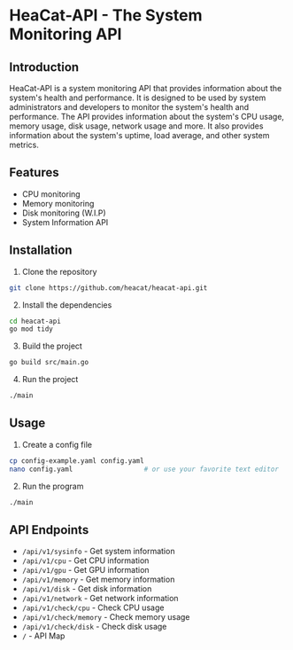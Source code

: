# HeaCat-API - The System Monitoring API

## Introduction
HeaCat-API is a system monitoring API that provides information about the system's health and performance. It is designed to be used by system administrators and developers to monitor the system's health and performance. The API provides information about the system's CPU usage, memory usage, disk usage, network usage and more. It also provides information about the system's uptime, load average, and other system metrics.

## Features
- CPU monitoring
- Memory monitoring
- Disk monitoring (W.I.P)
- System Information API

## Installation
1. Clone the repository
```bash
git clone https://github.com/heacat/heacat-api.git
```
2. Install the dependencies
```bash
cd heacat-api
go mod tidy
```
3. Build the project
```bash
go build src/main.go
```
4. Run the project
```bash
./main
```

## Usage
1. Create a config file
```bash
cp config-example.yaml config.yaml
nano config.yaml                  # or use your favorite text editor
```
2. Run the program
```bash
./main
```

## API Endpoints
- `/api/v1/sysinfo` - Get system information
- `/api/v1/cpu` - Get CPU information
- `/api/v1/gpu` - Get GPU information
- `/api/v1/memory` - Get memory information
- `/api/v1/disk` - Get disk information
- `/api/v1/network` - Get network information
- `/api/v1/check/cpu` - Check CPU usage
- `/api/v1/check/memory` - Check memory usage
- `/api/v1/check/disk` - Check disk usage
- `/` - API Map